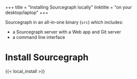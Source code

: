 +++
title = "Installing Sourcegraph locally"
linktitle = "on your desktop/laptop"
+++

Sourcegraph in an all-in-one binary (`src`) which includes:

- a Sourcegraph server with a Web app and Git server
- a command line interface

# Install Sourcegraph

{{< local_install >}}
